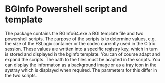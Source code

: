 # BGInfo Powershell script and template

The package contains the BGInfo64.exe a BGI template file and two powershell scripts. 
The purpose of the scripts is to determine values, e.g. the size of the FSLogix container or the codec currently used in the Citrix session. These values are written into a specific registry key, which in turn is stored and displayed in the bginfo template.
You can of course adapt and expand the scripts. The path to the files must be adapted in the scripts.
You can display the information as a background image or as a tray icon in the systray which is displayed when required. The parameters for this differ in the two scripts.